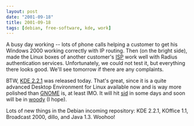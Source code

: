 ```yaml
---
layout: post
date: "2001-09-18"
title: 2001-09-18
tags: [debian, free-software, kde, work]
---
```

A busy day working -- lots of phone calls helping a customer to get
his Windows 2000 working correctly with IP routing. Then (on the
bright side), made the Linux boxes of another customer's
[ISP](http://www.netlink.psi.br) work well with Radius
authentication services. Unfortunately, we could not test it, but
everything there looks good. We'll see tomorrow if there are any
complaints.

BTW, [KDE 2.2.1](http://www.kde.org/) was released today. That's
great, since it is a quite advanced Desktop Environment for Linux
available now and is way more polished than
[GNOME](http://www.gnome.org/) is, at least IMO. It will hit
[sid](http://www.debian.org/releases/sid/) in some days and soon
will be in [woody](http://www.debian.org/releases/woody/) (I
hope).

Lots of new things in the Debian incoming repository: KDE 2.2.1,
KOffice 1.1, Broadcast 2000, dillo, and Java 1.3. Woohoo!


